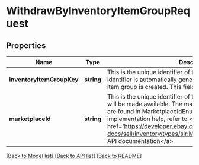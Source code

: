 # WithdrawByInventoryItemGroupRequest

## Properties
Name | Type | Description | Notes
------------ | ------------- | ------------- | -------------
**inventoryItemGroupKey** | **string** | This is the unique identifier of the inventory item group. This identifier is automatically generated by eBay once an inventory item group is created. This field is required. | [optional] 
**marketplaceId** | **string** | This is the unique identifier of the eBay site for which the offer will be made available. The marketPlaceId enumeration values are found in MarketplaceIdEnum. This field is required. For implementation help, refer to &lt;a href&#x3D;&#x27;https://developer.ebay.com/api-docs/sell/inventory/types/slr:MarketplaceEnum&#x27;&gt;eBay API documentation&lt;/a&gt; | [optional] 

[[Back to Model list]](../../README.md#documentation-for-models) [[Back to API list]](../../README.md#documentation-for-api-endpoints) [[Back to README]](../../README.md)

